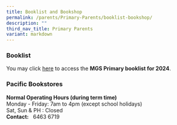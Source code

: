 ```yaml
---
title: Booklist and Bookshop
permalink: /parents/Primary-Parents/booklist-bookshop/
description: ""
third_nav_title: Primary Parents
variant: markdown
---
```

### Booklist

  
You may click&nbsp;[here](https://drive.google.com/drive/folders/1MOzuEpvSXwpfPKZuEyF5VhxybNA6Mt0p?usp=drive_link)&nbsp;to access the&nbsp;**MGS Primary booklist for 2024**.


### Pacific Bookstores

**Normal Operating Hours (during term time)** <br>
Monday - Friday: 7am to 4pm (except school holidays) <br>
Sat, Sun &amp; PH : Closed <br>
**Contact:**&nbsp;&nbsp;&nbsp;6463 6719